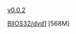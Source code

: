 [v0.0.2](https://github.com/littleflute/great-course11/edit/master/README.md)

[BlIOS32/dvd1](BlIOS32/dvd1) [568M]
